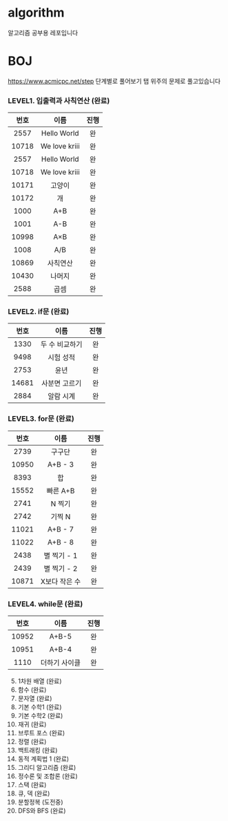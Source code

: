 # algorithm
알고리즘 공부용 레포입니다

# BOJ
https://www.acmicpc.net/step
단계별로 풀어보기 탭 위주의 문제로 풀고있습니다

### LEVEL1. 입출력과 사칙연산 (완료)
|번호|이름|진행| 
|:---:|:---:|:---:| 
|2557|Hello World|완| 
|10718|We love kriii|완| 
|2557|Hello World|완|
|10718|We love kriii|완|
|10171|고양이|완|
|10172|개|완|
|1000|A+B|완|
|1001|A-B|완|
|10998|A×B|완|
|1008|A/B|완|
|10869|사칙연산|완|
|10430|나머지|완|
|2588|곱셈|완|
### LEVEL2. if문  (완료)
|번호|이름|진행| 
|:---:|:---:|:---:|
|1330|두 수 비교하기|완|
|9498|시험 성적|완|
|2753|윤년|완|
|14681|사분면 고르기|완|
|2884|알람 시계|완|
### LEVEL3. for문 (완료)
|번호|이름|진행| 
|:---:|:---:|:---:| 
|2739|구구단|완|
|10950|A+B - 3|완|
|8393|합|완|
|15552|빠른 A+B|완|
|2741|N 찍기|완|
|2742|기찍 N|완|
|11021|A+B - 7|완|
|11022|A+B - 8|완|
|2438|별 찍기 - 1|완|
|2439|별 찍기 - 2|완|
|10871|X보다 작은 수|완|
### LEVEL4. while문 (완료)
|번호|이름|진행| 
|:---:|:---:|:---:|
|10952|A+B-5|완|
|10951|A+B-4|완|
|1110|더하기 사이클|완|
5. 1차원 배열 (완료)
6. 함수 (완료)
7. 문자열  (완료)
8. 기본 수학1 (완료)
9. 기본 수학2 (완료)
10. 재귀  (완료)
11. 브루트 포스  (완료)
12. 정렬  (완료)
14. 백트래킹  (완료)
15. 동적 계획법 1  (완료)
16. 그리디 알고리즘  (완료)
17. 정수론 및 조합론 (완료)
18. 스택  (완료)
19. 큐, 덱  (완료)
20. 분할정복  (도전중)
24. DFS와 BFS  (완료)
